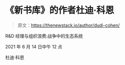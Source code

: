 # 《新书库》的作者杜迪·科恩

> 原文：<https://thenewstack.io/author/dudi-cohen/>

R&D 经理与组织浪费:战争中的生态系统

2021 年 6 月 14 日中午 12 点

杜迪·科恩
